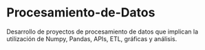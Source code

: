 # Procesamiento-de-Datos
Desarrollo de proyectos de procesamiento de datos que implican la utilización de Numpy, Pandas, APIs, ETL, gráficas y análisis.
